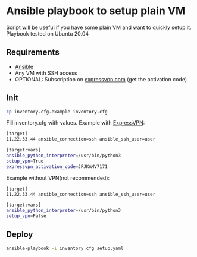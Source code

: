 # Ansible playbook to setup plain VM

Script will be  useful if you have some plain VM and want to quickly setup it. Playbook tested on Ubuntu 20.04

## Requirements

- [Ansible](https://docs.ansible.com/ansible/latest/installation_guide/intro_installation.html)
- Any VM with SSH access
- OPTIONAL: Subscription on [expressvpn.com](https://www.expressvpn.com) (get the activation code)

## Init

```sh
cp inventory.cfg.example inventory.cfg
```

Fill inventory.cfg with values. 
Example with [ExpressVPN](https://www.expressvpn.com):

```sh
[target]
11.22.33.44 ansible_connection=ssh ansible_ssh_user=user

[target:vars]
ansible_python_interpreter=/usr/bin/python3
setup_vpn=True
expressvpn_activation_code=JFJKAMV7171
```

Example without VPN(not recommended):

```sh
[target]
11.22.33.44 ansible_connection=ssh ansible_ssh_user=user

[target:vars]
ansible_python_interpreter=/usr/bin/python3
setup_vpn=False
```

## Deploy

```sh
ansible-playbook -i inventory.cfg setup.yaml
```
